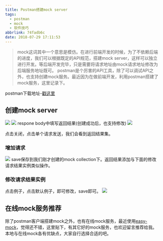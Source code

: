 ```yaml
---
title: Postman搭建mock server
tags:
  - postman
  - mock
  - 软件技巧
abbrlink: 74fadb6c
date: 2018-07-29 17:11:53
---
```

> mock这词其中一个意思是模仿。在进行前端开发的时候，为了不依赖后端的进度，我们可以根据既定的API规范，搭建mock server，这样可以独立进行开发。等后端开发完毕，只是需要将请求地址由mock请求地址修改为后端服务地址既可。
postman是个厉害的API工具，除了可以调试API之外，也支持创建mock服务。最近因为在做前端开发，利用postman搭建了mock服务，这里记录下。

postman下载地址-[戳这里](https://www.getpostman.com/)
## 创建mock server
![](http://or0g12e5e.bkt.clouddn.com/2018-07-29-D415CB6C-08B1-4AEE-8D98-4C34C541BC86.png)
![](http://or0g12e5e.bkt.clouddn.com/2018-07-29-204F66CA-5D9B-4447-B147-04A9F70A7751.png)
respone body中填写返回结果(创建成功后，也支持修改)
![](http://or0g12e5e.bkt.clouddn.com/2018-07-29-DD9DBC85-A328-406C-BEF3-9EA7A6FA027D.png)

点击关闭，点击单个请求发送，我们会看到返回结果集。
### 增加请求
![](http://or0g12e5e.bkt.clouddn.com/2018-07-29-093439.png)
save保存到我们刚才创建的mock collection下。返回结果添加与下面的修改请求结果实例类似操作。
### 修改请求结果实例
点击例子，点击默认例子，即可修改，save即可。
![](http://or0g12e5e.bkt.clouddn.com/2018-07-29-092255.png)

## 在线mock服务推荐
除了postman客户端搭建mock之外，也有在线mock服务，最近使用[easy-mock](https://www.easy-mock.com/)，觉得还不错，这里贴下，有其它好的mock服务，也欢迎留言推荐给我。
本地与在线mock各有优缺点，大家自行选择合适的吧。
